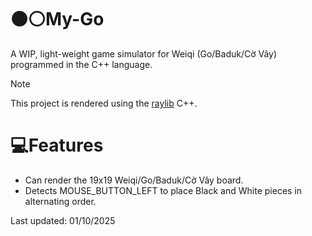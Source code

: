 # ⚫⚪️My-Go 
A WIP, light-weight game simulator for Weiqi (Go/Baduk/Cờ Vây) programmed in the C++ language.

> [!NOTE]
> This project is rendered using the [raylib](https://github.com/raysan5/raylib) C++.

# 💻Features
- Can render the 19x19 Weiqi/Go/Baduk/Cờ Vây board.
- Detects MOUSE_BUTTON_LEFT to place Black and White pieces in alternating order.

Last updated: 01/10/2025
